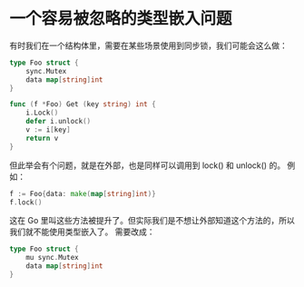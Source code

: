 # 一个容易被忽略的类型嵌入问题

有时我们在一个结构体里，需要在某些场景使用到同步锁，我们可能会这么做：

```go
type Foo struct {
    sync.Mutex
    data map[string]int
}

func (f *Foo) Get (key string) int {
    i.Lock()
    defer i.unlock()
    v := i[key]
    return v
}
```
但此举会有个问题，就是在外部，也是同样可以调用到 lock() 和 unlock() 的。
例如：
```go
f := Foo{data: make(map[string]int)}
f.lock()
```
这在 Go 里叫这些方法被提升了。但实际我们是不想让外部知道这个方法的，所以我们就不能使用类型嵌入了。
需要改成：
```go
type Foo struct {
    mu sync.Mutex
    data map[string]int
}
```